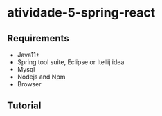# atividade-5-spring-react
## Requirements
- Java11+
- Spring tool suite, Eclipse or Itellij idea
- Mysql
- Nodejs and Npm
- Browser

## Tutorial
